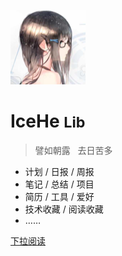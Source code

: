 <!-- ![weibo logo](https://h5.sinaimg.cn/weibocn/v6/img/home/topbar-logo_2x.76f03f0a.png) -->
![avatar](_docsify/avatar-120.png)

# IceHe <small>Lib</small>

> 譬如朝露 &nbsp; 去日苦多

- 计划 / 日报 / 周报
- 笔记 / 总结 / 项目
- 简历 / 工具 / 爱好
- 技术收藏 / 阅读收藏
- ……

[下拉阅读](#索引)

<!-- Ref : https://docsify.js.org/#/cover -->
